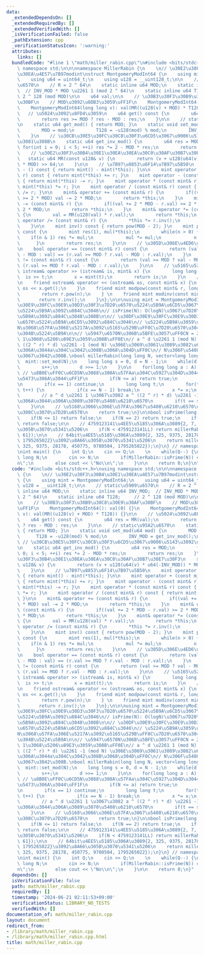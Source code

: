 ```yaml
---
data:
  _extendedDependsOn: []
  _extendedRequiredBy: []
  _extendedVerifiedWith: []
  _isVerificationFailed: false
  _pathExtension: cpp
  _verificationStatusIcon: ':warning:'
  attributes:
    links: []
  bundledCode: "#line 1 \"math/miller_rabin.cpp\"\n#include <bits/stdc++.h>\nusing\
    \ namespace std;\n\n\nnamespace MillerRabin {\n    \n// \u30E2\u30F3\u30B4\u30E1\
    \u30EA\u4E57\u7B97modint\nstruct MontgomeryModInt64 {\n    using mint = MontgomeryModInt64;\n\
    \    using u64 = uint64_t;\n    using u128 = __uint128_t;\n\n    // static\u5909\
    \u6570\n    // R = 2 ^ 64\n    static inline u64 MOD;\n    static inline u64 INV_MOD;\
    \  // INV_MOD * MOD \u2261 1 (mod 2 ^ 64)\n    static inline u64 T128;     //\
    \ 2 ^ 128 (mod MOD)\n\n    u64 val;\n\n    // \u30B3\u30F3\u30B9\u30C8\u30E9\u30AF\
    \u30BF\n    // MOD\u3092\u8DB3\u3059\uFF1F\n    MontgomeryModInt64(): val(0) {}\n\
    \    MontgomeryModInt64(long long v): val(MR((u128(v) + MOD) * T128)) {}\n\n \
    \   // \u5024\u3092\u8FD4\u3059\n    u64 get() const {\n        u64 res = MR(val);\n\
    \        return res >= MOD ? res - MOD : res;\n    }\n\n    // static\u95A2\u6570\
    \n    static u64 get_mod() { return MOD; }\n    static void set_mod(u64 mod) {\n\
    \        MOD = mod;\n        T128 = -u128(mod) % mod;\n        INV_MOD = get_inv_mod();\n\
    \    }\n    // \u30CB\u30E5\u30FC\u30C8\u30F3\u6CD5\u3067\u9006\u5143\u3092\u6C42\
    \u3081\u308B\n    static u64 get_inv_mod() {\n        u64 res = MOD;\n       \
    \ for(int i = 0; i < 5; ++i) res *= 2 - MOD * res;\n        return res;\n    }\n\
    \    // \u30E2\u30F3\u30B4\u30E1\u30EA\u30EA\u30C0\u30AF\u30B7\u30E7\u30F3\n \
    \   static u64 MR(const u128& v) {\n        return (v + u128(u64(v) * u64(-INV_MOD))\
    \ * MOD) >> 64;\n    }\n\n    // \u7B97\u8853\u6F14\u7B97\u5B50\n    mint operator\
    \ - () const { return mint() - mint(*this); }\n\n    mint operator + (const mint&\
    \ r) const { return mint(*this) += r; }\n    mint operator - (const mint& r) const\
    \ { return mint(*this) -= r; }\n    mint operator * (const mint& r) const { return\
    \ mint(*this) *= r; }\n    mint operator / (const mint& r) const { return mint(*this)\
    \ /= r; }\n\n    mint& operator += (const mint& r) {\n        if((val += r.val)\
    \ >= 2 * MOD) val -= 2 * MOD;\n        return *this;\n    }\n    mint& operator\
    \ -= (const mint& r) {\n        if((val += 2 * MOD - r.val) >= 2 * MOD) val -=\
    \ 2 * MOD;\n        return *this;\n    }\n    mint& operator *= (const mint& r)\
    \ {\n        val = MR(u128(val) * r.val);\n        return *this;\n    }\n    mint&\
    \ operator /= (const mint& r) {\n        *this *= r.inv();\n        return *this;\n\
    \    }\n\n    mint inv() const { return pow(MOD - 2); }\n    mint pow(u128 n)\
    \ const {\n        mint res(1), mul(*this);\n        while(n > 0) {\n        \
    \    if(n & 1) res *= mul;\n            mul *= mul;\n            n >>= 1;\n  \
    \      }\n        return res;\n    }\n\n    // \u305D\u306E\u4ED6\u6F14\u7B97\u5B50\
    \n    bool operator == (const mint& r) const {\n        return (val >= MOD ? val\
    \ - MOD : val) == (r.val >= MOD ? r.val - MOD : r.val);\n    }\n    bool operator\
    \ != (const mint& r) const {\n        return (val >= MOD ? val - MOD : val) !=\
    \ (r.val >= MOD ? r.val - MOD : r.val);\n    }\n\n    // \u5165\u529B\n    friend\
    \ istream& operator >> (istream& is, mint& x) {\n        long long t;\n      \
    \  is >> t;\n        x = mint(t);\n        return is;\n    }\n    // \u51FA\u529B\
    \n    friend ostream& operator << (ostream& os, const mint& x) {\n        return\
    \ os << x.get();\n    }\n    friend mint modpow(const mint& r, long long n) {\n\
    \        return r.pow(n);\n    } \n    friend mint modinv(const mint& r) {\n \
    \       return r.inv();\n    }\n};\n\n\nusing mint = MontgomeryModInt64;\n// \u30DF\
    \u30E9\u30FC\u30E9\u30D3\u30F3\u7D20\u6570\u5224\u5B9A\u6CD5\u3067\u7D20\u6570\
    \u5224\u5B9A\u3092\u884C\u3046\n// isPrime(N): O(logN)\u3067\u7D20\u6570\u5224\
    \u5B9A\u3092\u884C\u3048\u308B\n\n// \u30DF\u30E9\u30FC\u30E9\u30D3\u30F3\u7D20\
    \u6570\u5224\u5B9A\u6CD5\u3092\u884C\u3046\n// \u5224\u5B9A\u3059\u308B\u6570\
    N\u3068\u57FA\u306E\u5217A\u3092\u5165\u529B\uFF0C\u7D20\u6570\u304B\u3069\u3046\
    \u304B\u5224\u5B9A\n\n// \u5947\u6570N\u306B\u5BFE\u3057\uFF0CN = 2 ^ s * d +\
    \ 1\u3068\u5206\u89E3\u3059\u308B\uFF0E\n// a ^ d \u2261 1 (mod N) \u3068 a ^\
    \ ((2 ^ r) * d) \u2261 -1 (mod N) \u306E\u3069\u3061\u3089\u3082\u6E80\u305F\u3055\
    \u306A\u3044a\u304C\u3042\u308B\u3068\u304D\uFF0C\n// N\u306F\u5408\u6210\u6570\
    \u3067\u3042\u308B.\nbool millerRabin(long long N, vector<long long> A) {\n  \
    \  mint::set_mod(N);\n    long long s = 0, d = N - 1;\n    while(d % 2 == 0) {\n\
    \        s++;\n        d >>= 1;\n    }\n\n    for(long long a : A) {\n       \
    \ // \u8B0E\uFF0C\u6CD5N\u3088\u308A\u57FAa\u304C\u5927\u304D\u3044\u3068\u610F\
    \u5473\u306A\u3044\uFF1F\n        if(N <= a) return true;\n        mint x = mint(a).pow(d);\n\
    \n        if(x == 1) continue;\n        long long t;\n        for(t = 0; t < s;\
    \ t++) {\n            if(x == N - 1) break;\n            x *= x;\n        }\n\n\
    \        // a ^ d \u2261 1 \u3067\u3082 a ^ ((2 ^ r) * d) \u2261 -1 \u3067\u3082\
    \u306A\u3044\u306A\u3089\u3070\u5408\u6210\u6570\n        if(t == s) return false;\n\
    \    }\n\n    // \u5168\u3066\u306E\u57FA\u3067\u5408\u6210\u6570\u3067\u306A\u3051\
    \u308C\u3070\u7D20\u6570\n    return true;\n}\n\nbool isPrime(long long N) {\n\
    \    if(N <= 1) return false;\n    if(N == 2) return true;\n    if(N % 2 == 0)\
    \ return false;\n\n    // 4759123141\u4EE5\u5185\u306A\u3089{2, 7, 61}\u3092\u8A66\
    \u305B\u3070\u5341\u5206\n    if(N < 4759123141LL) return millerRabin(N, {2, 7,\
    \ 61});\n\n    // 64bit\u4EE5\u5185\u306A\u3089{2, 325, 9375, 28178, 450775, 9780504,\
    \ 1795265022}\u3092\u8A66\u305B\u3070\u5341\u5206\n    return millerRabin(N, {2,\
    \ 325, 9375, 28178, 450775, 9780504, 1795265022});\n}\n} // namespace MillerRabin\n\
    \nint main() {\n    int Q;\n    cin >> Q;\n    \n    while(Q--) {\n        long\
    \ long N;\n        cin >> N;\n        if(MillerRabin::isPrime(N)) cout << \"Yes\\\
    n\";\n        else cout << \"No\\n\";\n    }\n\n    return 0;\n}\n"
  code: "#include <bits/stdc++.h>\nusing namespace std;\n\n\nnamespace MillerRabin\
    \ {\n    \n// \u30E2\u30F3\u30B4\u30E1\u30EA\u4E57\u7B97modint\nstruct MontgomeryModInt64\
    \ {\n    using mint = MontgomeryModInt64;\n    using u64 = uint64_t;\n    using\
    \ u128 = __uint128_t;\n\n    // static\u5909\u6570\n    // R = 2 ^ 64\n    static\
    \ inline u64 MOD;\n    static inline u64 INV_MOD;  // INV_MOD * MOD \u2261 1 (mod\
    \ 2 ^ 64)\n    static inline u64 T128;     // 2 ^ 128 (mod MOD)\n\n    u64 val;\n\
    \n    // \u30B3\u30F3\u30B9\u30C8\u30E9\u30AF\u30BF\n    // MOD\u3092\u8DB3\u3059\
    \uFF1F\n    MontgomeryModInt64(): val(0) {}\n    MontgomeryModInt64(long long\
    \ v): val(MR((u128(v) + MOD) * T128)) {}\n\n    // \u5024\u3092\u8FD4\u3059\n\
    \    u64 get() const {\n        u64 res = MR(val);\n        return res >= MOD\
    \ ? res - MOD : res;\n    }\n\n    // static\u95A2\u6570\n    static u64 get_mod()\
    \ { return MOD; }\n    static void set_mod(u64 mod) {\n        MOD = mod;\n  \
    \      T128 = -u128(mod) % mod;\n        INV_MOD = get_inv_mod();\n    }\n   \
    \ // \u30CB\u30E5\u30FC\u30C8\u30F3\u6CD5\u3067\u9006\u5143\u3092\u6C42\u3081\u308B\
    \n    static u64 get_inv_mod() {\n        u64 res = MOD;\n        for(int i =\
    \ 0; i < 5; ++i) res *= 2 - MOD * res;\n        return res;\n    }\n    // \u30E2\
    \u30F3\u30B4\u30E1\u30EA\u30EA\u30C0\u30AF\u30B7\u30E7\u30F3\n    static u64 MR(const\
    \ u128& v) {\n        return (v + u128(u64(v) * u64(-INV_MOD)) * MOD) >> 64;\n\
    \    }\n\n    // \u7B97\u8853\u6F14\u7B97\u5B50\n    mint operator - () const\
    \ { return mint() - mint(*this); }\n\n    mint operator + (const mint& r) const\
    \ { return mint(*this) += r; }\n    mint operator - (const mint& r) const { return\
    \ mint(*this) -= r; }\n    mint operator * (const mint& r) const { return mint(*this)\
    \ *= r; }\n    mint operator / (const mint& r) const { return mint(*this) /= r;\
    \ }\n\n    mint& operator += (const mint& r) {\n        if((val += r.val) >= 2\
    \ * MOD) val -= 2 * MOD;\n        return *this;\n    }\n    mint& operator -=\
    \ (const mint& r) {\n        if((val += 2 * MOD - r.val) >= 2 * MOD) val -= 2\
    \ * MOD;\n        return *this;\n    }\n    mint& operator *= (const mint& r)\
    \ {\n        val = MR(u128(val) * r.val);\n        return *this;\n    }\n    mint&\
    \ operator /= (const mint& r) {\n        *this *= r.inv();\n        return *this;\n\
    \    }\n\n    mint inv() const { return pow(MOD - 2); }\n    mint pow(u128 n)\
    \ const {\n        mint res(1), mul(*this);\n        while(n > 0) {\n        \
    \    if(n & 1) res *= mul;\n            mul *= mul;\n            n >>= 1;\n  \
    \      }\n        return res;\n    }\n\n    // \u305D\u306E\u4ED6\u6F14\u7B97\u5B50\
    \n    bool operator == (const mint& r) const {\n        return (val >= MOD ? val\
    \ - MOD : val) == (r.val >= MOD ? r.val - MOD : r.val);\n    }\n    bool operator\
    \ != (const mint& r) const {\n        return (val >= MOD ? val - MOD : val) !=\
    \ (r.val >= MOD ? r.val - MOD : r.val);\n    }\n\n    // \u5165\u529B\n    friend\
    \ istream& operator >> (istream& is, mint& x) {\n        long long t;\n      \
    \  is >> t;\n        x = mint(t);\n        return is;\n    }\n    // \u51FA\u529B\
    \n    friend ostream& operator << (ostream& os, const mint& x) {\n        return\
    \ os << x.get();\n    }\n    friend mint modpow(const mint& r, long long n) {\n\
    \        return r.pow(n);\n    } \n    friend mint modinv(const mint& r) {\n \
    \       return r.inv();\n    }\n};\n\n\nusing mint = MontgomeryModInt64;\n// \u30DF\
    \u30E9\u30FC\u30E9\u30D3\u30F3\u7D20\u6570\u5224\u5B9A\u6CD5\u3067\u7D20\u6570\
    \u5224\u5B9A\u3092\u884C\u3046\n// isPrime(N): O(logN)\u3067\u7D20\u6570\u5224\
    \u5B9A\u3092\u884C\u3048\u308B\n\n// \u30DF\u30E9\u30FC\u30E9\u30D3\u30F3\u7D20\
    \u6570\u5224\u5B9A\u6CD5\u3092\u884C\u3046\n// \u5224\u5B9A\u3059\u308B\u6570\
    N\u3068\u57FA\u306E\u5217A\u3092\u5165\u529B\uFF0C\u7D20\u6570\u304B\u3069\u3046\
    \u304B\u5224\u5B9A\n\n// \u5947\u6570N\u306B\u5BFE\u3057\uFF0CN = 2 ^ s * d +\
    \ 1\u3068\u5206\u89E3\u3059\u308B\uFF0E\n// a ^ d \u2261 1 (mod N) \u3068 a ^\
    \ ((2 ^ r) * d) \u2261 -1 (mod N) \u306E\u3069\u3061\u3089\u3082\u6E80\u305F\u3055\
    \u306A\u3044a\u304C\u3042\u308B\u3068\u304D\uFF0C\n// N\u306F\u5408\u6210\u6570\
    \u3067\u3042\u308B.\nbool millerRabin(long long N, vector<long long> A) {\n  \
    \  mint::set_mod(N);\n    long long s = 0, d = N - 1;\n    while(d % 2 == 0) {\n\
    \        s++;\n        d >>= 1;\n    }\n\n    for(long long a : A) {\n       \
    \ // \u8B0E\uFF0C\u6CD5N\u3088\u308A\u57FAa\u304C\u5927\u304D\u3044\u3068\u610F\
    \u5473\u306A\u3044\uFF1F\n        if(N <= a) return true;\n        mint x = mint(a).pow(d);\n\
    \n        if(x == 1) continue;\n        long long t;\n        for(t = 0; t < s;\
    \ t++) {\n            if(x == N - 1) break;\n            x *= x;\n        }\n\n\
    \        // a ^ d \u2261 1 \u3067\u3082 a ^ ((2 ^ r) * d) \u2261 -1 \u3067\u3082\
    \u306A\u3044\u306A\u3089\u3070\u5408\u6210\u6570\n        if(t == s) return false;\n\
    \    }\n\n    // \u5168\u3066\u306E\u57FA\u3067\u5408\u6210\u6570\u3067\u306A\u3051\
    \u308C\u3070\u7D20\u6570\n    return true;\n}\n\nbool isPrime(long long N) {\n\
    \    if(N <= 1) return false;\n    if(N == 2) return true;\n    if(N % 2 == 0)\
    \ return false;\n\n    // 4759123141\u4EE5\u5185\u306A\u3089{2, 7, 61}\u3092\u8A66\
    \u305B\u3070\u5341\u5206\n    if(N < 4759123141LL) return millerRabin(N, {2, 7,\
    \ 61});\n\n    // 64bit\u4EE5\u5185\u306A\u3089{2, 325, 9375, 28178, 450775, 9780504,\
    \ 1795265022}\u3092\u8A66\u305B\u3070\u5341\u5206\n    return millerRabin(N, {2,\
    \ 325, 9375, 28178, 450775, 9780504, 1795265022});\n}\n} // namespace MillerRabin\n\
    \nint main() {\n    int Q;\n    cin >> Q;\n    \n    while(Q--) {\n        long\
    \ long N;\n        cin >> N;\n        if(MillerRabin::isPrime(N)) cout << \"Yes\\\
    n\";\n        else cout << \"No\\n\";\n    }\n\n    return 0;\n}"
  dependsOn: []
  isVerificationFile: false
  path: math/miller_rabin.cpp
  requiredBy: []
  timestamp: '2024-06-21 02:11:53+09:00'
  verificationStatus: LIBRARY_NO_TESTS
  verifiedWith: []
documentation_of: math/miller_rabin.cpp
layout: document
redirect_from:
- /library/math/miller_rabin.cpp
- /library/math/miller_rabin.cpp.html
title: math/miller_rabin.cpp
---
```

